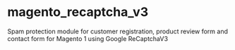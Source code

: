 # magento_recaptcha_v3
Spam protection module for customer registration, product review form and contact form for Magento 1 using Google ReCaptchaV3
